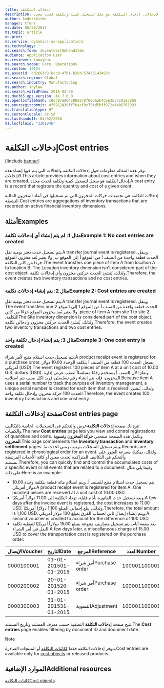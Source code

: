 ```yaml
---
title: إدخالات التكلفة
description: توفر هذه المقالة معلومات حول إدخالات التكلفة والحالات التي يتم فيها إنشاء هذه الإدخالات. إدخال التكلفة هو سجل لتسجيل كمية وتكلفة لحدث محدد.
author: AndersGirke
manager: tfehr
ms.date: 06/20/2017
ms.topic: article
ms.prod: ''
ms.service: dynamics-ax-applications
ms.technology: ''
ms.search.form: InventCostOnhandItem
audience: Application User
ms.reviewer: kamaybac
ms.search.scope: Core, Operations
ms.custom: 19131
ms.assetid: dd2663d8-bcc0-47b1-b36d-57433143487c
ms.search.region: Global
ms.search.industry: Manufacturing
ms.author: shylaw
ms.search.validFrom: 2016-02-28
ms.dyn365.ops.version: AX 7.0.0
ms.openlocfilehash: c8dc87ed64c888078f606a2b4d2e35c7c81e78b0
ms.sourcegitcommit: 4f9912439ff78acf0c754d5bff972c4b85763093
ms.translationtype: HT
ms.contentlocale: ar-SA
ms.lasthandoff: 04/02/2020
ms.locfileid: "3201846"
---
```

# <a name="cost-entries"></a><span data-ttu-id="53fa7-104">إدخالات التكلفة</span><span class="sxs-lookup"><span data-stu-id="53fa7-104">Cost entries</span></span>

[!include [banner](../includes/banner.md)]

<span data-ttu-id="53fa7-105">توفر هذه المقالة معلومات حول إدخالات التكلفة والحالات التي يتم فيها إنشاء هذه الإدخالات.</span><span class="sxs-lookup"><span data-stu-id="53fa7-105">This article provides information about cost entries and when they are created.</span></span> <span data-ttu-id="53fa7-106">إدخال التكلفة هو سجل لتسجيل كمية وتكلفة لحدث محدد.</span><span class="sxs-lookup"><span data-stu-id="53fa7-106">A cost entry is a record that registers the quantity and cost of a given event.</span></span>

<span data-ttu-id="53fa7-107">إدخالات التكلفة هي تجميعات حركات المخزون التي تم تسجيلها في أبعاد المخزون المالية النشطة.</span><span class="sxs-lookup"><span data-stu-id="53fa7-107">Cost entries are aggregations of inventory transactions that are recorded on active financial inventory dimensions.</span></span>

## <a name="examples"></a><span data-ttu-id="53fa7-108">أمثلة</span><span class="sxs-lookup"><span data-stu-id="53fa7-108">Examples</span></span>
### <a name="example-1-no-cost-entries-are-created"></a><span data-ttu-id="53fa7-109">مثال 1: لم يتم إنشاء أي إدخالات تكلفة</span><span class="sxs-lookup"><span data-stu-id="53fa7-109">Example 1: No cost entries are created</span></span>

<span data-ttu-id="53fa7-110">يتم تسجيل حدث دفتر يومية نقل.</span><span class="sxs-lookup"><span data-stu-id="53fa7-110">A transfer journal event is registered.</span></span> <span data-ttu-id="53fa7-111">وينقل الحدث قطعة واحدة من الصنف أ من الموقع أ إلى الموقع ب, ولا يعتبر بُعد مخزون الموقع جزءًا من كائن التكلفة.</span><span class="sxs-lookup"><span data-stu-id="53fa7-111">The event transfers one piece of item A from location A to location B. The Location inventory dimension isn't considered part of the cost object.</span></span> <span data-ttu-id="53fa7-112">ولذلك، يُنشئ الحدث حركتي مخزون وأي إدخالات تكلفة.</span><span class="sxs-lookup"><span data-stu-id="53fa7-112">Therefore, the event creates two inventory transactions and no cost entries.</span></span>

### <a name="example-2-cost-entries-are-created"></a><span data-ttu-id="53fa7-113">مثال 2: يتم إنشاء إدخالات تكلفة</span><span class="sxs-lookup"><span data-stu-id="53fa7-113">Example 2: Cost entries are created</span></span>

<span data-ttu-id="53fa7-114">يتم تسجيل حدث دفتر يومية نقل.</span><span class="sxs-lookup"><span data-stu-id="53fa7-114">A transfer journal event is registered.</span></span> <span data-ttu-id="53fa7-115">‏‫وينقل الحدث قطعة واحدة من الصنف أ من الموقع 1 إلى الموقع 2،</span><span class="sxs-lookup"><span data-stu-id="53fa7-115">The event transfers one piece of item A from site 1 to site 2.</span></span> <span data-ttu-id="53fa7-116">ولا يعتبر بُعد مخزون الموقع جزءًا من كائن التكلفة.‬</span><span class="sxs-lookup"><span data-stu-id="53fa7-116">The Site inventory dimension is considered part of the cost object.</span></span> <span data-ttu-id="53fa7-117">ولذلك، يُنشئ الحدث حركتي مخزون وإدخالي تكلفة.</span><span class="sxs-lookup"><span data-stu-id="53fa7-117">Therefore, the event creates two inventory transactions and two cost entries.</span></span>

### <a name="example-3-one-cost-entry-is-created"></a><span data-ttu-id="53fa7-118">مثال 3: يتم إنشاء إدخال تكلفة واحد</span><span class="sxs-lookup"><span data-stu-id="53fa7-118">Example 3: One cost entry is created</span></span>

<span data-ttu-id="53fa7-119">يتم تسجيل حدث استلام منتج لأمر شراء.</span><span class="sxs-lookup"><span data-stu-id="53fa7-119">A product receipt event is registered for a purchase order.</span></span> <span data-ttu-id="53fa7-120">يسجل الحدث 100 قطعة من الصنف أ بتكلفة الوحدة 10.00 دولار أمريكي (USD).</span><span class="sxs-lookup"><span data-stu-id="53fa7-120">The event registers 100 pieces of item A at a unit cost of 10.00 U.S. dollars (USD).</span></span> <span data-ttu-id="53fa7-121">ونظرًا لأن الصنف أ يستخدم رقمًا مسلسلاً لتعقب غرض إدارة المخزون، فإنه يتم إنشاء رقم تسلسلي فريد لكل صنف يتم استلامه.</span><span class="sxs-lookup"><span data-stu-id="53fa7-121">Because item A uses a serial number to track the purpose of inventory management, a unique serial number is created for each item that is received.</span></span> <span data-ttu-id="53fa7-122">ولذلك، يُنشئ الحدث 100 حركة مخزون وإدخال تكلفة واحد.</span><span class="sxs-lookup"><span data-stu-id="53fa7-122">Therefore, the event creates 100 inventory transactions and one cost entry.</span></span>

## <a name="cost-entries-page"></a><span data-ttu-id="53fa7-123">صفحة إدخالات التكلفة</span><span class="sxs-lookup"><span data-stu-id="53fa7-123">Cost entries page</span></span>
<span data-ttu-id="53fa7-124">تتيح لك صفحة **إدخالات التكلفة**عرض والتحكم في التسجيلات الخاصة بالتكاليف والكميات.</span><span class="sxs-lookup"><span data-stu-id="53fa7-124">The new **Cost entries** page lets you view and control registrations of quantities and costs.</span></span> <span data-ttu-id="53fa7-125">وتكمل هذه الصفحة صفحتي **حركة المخزون** و**تسوية المخزون**.</span><span class="sxs-lookup"><span data-stu-id="53fa7-125">This page complements the **Inventory transaction** and **Inventory settlement** pages.</span></span> <span data-ttu-id="53fa7-126">ويتم تسجيل السجلات بترتيب زمني لحدث ما.</span><span class="sxs-lookup"><span data-stu-id="53fa7-126">Records are registered in chronological order for an event.</span></span> <span data-ttu-id="53fa7-127">ولذلك، يمكنك بسرعة العثور على والتحكم في التكاليف المتراكمة لحدث معين أو كافة الأحداث المرتبطة بمستند.</span><span class="sxs-lookup"><span data-stu-id="53fa7-127">Therefore, you can quickly find and control the accumulated costs of a specific event or all events that are related to a document.</span></span> <span data-ttu-id="53fa7-128">وفيما يلي مثال على ذلك:</span><span class="sxs-lookup"><span data-stu-id="53fa7-128">Here is an example:</span></span>

-   <span data-ttu-id="53fa7-129">يتم تسجيل حدث استلام منتج للصنف أ. ويتم استلام مائة قطعة بتكلفة وحدة 10.00 دولار أمريكي.</span><span class="sxs-lookup"><span data-stu-id="53fa7-129">A product receipt event is registered for item A. One hundred pieces are received at a unit cost of 10.00 USD.</span></span>
-   <span data-ttu-id="53fa7-130">وبعد تسجيل حدث الفاتورة بأيام قليلة، تزداد التكلفة إلى 11.00 دولاراً أمريكيًا.</span><span class="sxs-lookup"><span data-stu-id="53fa7-130">A few days after the invoice event is registered, the cost increases to 11.00 USD.</span></span> <span data-ttu-id="53fa7-131">ولذلك، يبلغ إجمالي المبلغ 1,100 دولارًا أمريكيًا.</span><span class="sxs-lookup"><span data-stu-id="53fa7-131">Therefore, the total amount is 1,100 USD.</span></span> <span data-ttu-id="53fa7-132">ويتم إنشاء إيصال ثاني لحساب الفرق بمبلغ 100 دولار أمريكي.</span><span class="sxs-lookup"><span data-stu-id="53fa7-132">A second voucher is created to account for the difference of 100 USD.</span></span>
-   <span data-ttu-id="53fa7-133">بعد بضعة أيام، يتم تسجيل مصاريف متنوعة بمبلغ 15.00 دولاراً أمريكيًا لتغطية تكلفة النقل في أمر الشراء.</span><span class="sxs-lookup"><span data-stu-id="53fa7-133">A few days later, a miscellaneous charge of 15.00 USD to cover the transportation cost is registered on the purchase order.</span></span>

| <span data-ttu-id="53fa7-134">الإيصال</span><span class="sxs-lookup"><span data-stu-id="53fa7-134">Voucher</span></span> | <span data-ttu-id="53fa7-135">التاريخ</span><span class="sxs-lookup"><span data-stu-id="53fa7-135">Date</span></span>       | <span data-ttu-id="53fa7-136">المرجع</span><span class="sxs-lookup"><span data-stu-id="53fa7-136">Reference</span></span>      | <span data-ttu-id="53fa7-137">العدد</span><span class="sxs-lookup"><span data-stu-id="53fa7-137">Number</span></span> | <span data-ttu-id="53fa7-138">كود الشحنة</span><span class="sxs-lookup"><span data-stu-id="53fa7-138">Lot ID</span></span>  | <span data-ttu-id="53fa7-139">الكمية</span><span class="sxs-lookup"><span data-stu-id="53fa7-139">Quantity</span></span> | <span data-ttu-id="53fa7-140">المبلغ</span><span class="sxs-lookup"><span data-stu-id="53fa7-140">Amount</span></span>  |
|---------|------------|----------------|--------|---------|---------------|----|
| <span data-ttu-id="53fa7-141">00001</span><span class="sxs-lookup"><span data-stu-id="53fa7-141">00001</span></span>   | <span data-ttu-id="53fa7-142">01-01-2015</span><span class="sxs-lookup"><span data-stu-id="53fa7-142">01-01-2015</span></span> | <span data-ttu-id="53fa7-143">أمر شراء</span><span class="sxs-lookup"><span data-stu-id="53fa7-143">Purchase order</span></span> | <span data-ttu-id="53fa7-144">100001</span><span class="sxs-lookup"><span data-stu-id="53fa7-144">100001</span></span> | <span data-ttu-id="53fa7-145">0000101</span><span class="sxs-lookup"><span data-stu-id="53fa7-145">0000101</span></span> | <span data-ttu-id="53fa7-146">100.00</span><span class="sxs-lookup"><span data-stu-id="53fa7-146">100.00</span></span>   | <span data-ttu-id="53fa7-147">1000.00</span><span class="sxs-lookup"><span data-stu-id="53fa7-147">1000.00</span></span> |
| <span data-ttu-id="53fa7-148">00002</span><span class="sxs-lookup"><span data-stu-id="53fa7-148">00002</span></span>   | <span data-ttu-id="53fa7-149">20-01-2015</span><span class="sxs-lookup"><span data-stu-id="53fa7-149">20-01-2015</span></span> | <span data-ttu-id="53fa7-150">أمر شراء</span><span class="sxs-lookup"><span data-stu-id="53fa7-150">Purchase order</span></span> | <span data-ttu-id="53fa7-151">100001</span><span class="sxs-lookup"><span data-stu-id="53fa7-151">100001</span></span> | <span data-ttu-id="53fa7-152">0000101</span><span class="sxs-lookup"><span data-stu-id="53fa7-152">0000101</span></span> |          | <span data-ttu-id="53fa7-153">100.00</span><span class="sxs-lookup"><span data-stu-id="53fa7-153">100.00</span></span>  |
| <span data-ttu-id="53fa7-154">00003</span><span class="sxs-lookup"><span data-stu-id="53fa7-154">00003</span></span>   | <span data-ttu-id="53fa7-155">31-01-2015</span><span class="sxs-lookup"><span data-stu-id="53fa7-155">31-01-2015</span></span> | <span data-ttu-id="53fa7-156">التسوية</span><span class="sxs-lookup"><span data-stu-id="53fa7-156">Adjustment</span></span>     | <span data-ttu-id="53fa7-157">100001</span><span class="sxs-lookup"><span data-stu-id="53fa7-157">100001</span></span> | <span data-ttu-id="53fa7-158">0000101</span><span class="sxs-lookup"><span data-stu-id="53fa7-158">0000101</span></span> |          | <span data-ttu-id="53fa7-159">15.00</span><span class="sxs-lookup"><span data-stu-id="53fa7-159">15.00</span></span>   |

<span data-ttu-id="53fa7-160">تتيح صفحة **إدخالات التكلفة** التصفية حسب معرف المستند وتاريخ المستند.</span><span class="sxs-lookup"><span data-stu-id="53fa7-160">The **Cost entries** page enables filtering by document ID and document date.</span></span> 

> [!NOTE]
> <span data-ttu-id="53fa7-161">تتوفر إدخالات التكلفة فقط [لكائنات التكلفة](cost-object.md) أو المنتجات الصادرة.</span><span class="sxs-lookup"><span data-stu-id="53fa7-161">Cost entries are available only for [cost objects](cost-object.md) or released products.</span></span>

<a name="additional-resources"></a><span data-ttu-id="53fa7-162">الموارد الإضافية</span><span class="sxs-lookup"><span data-stu-id="53fa7-162">Additional resources</span></span>
--------

[<span data-ttu-id="53fa7-163">كائنات التكلفة</span><span class="sxs-lookup"><span data-stu-id="53fa7-163">Cost objects</span></span>](cost-object.md)



